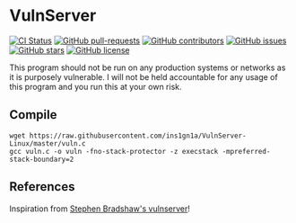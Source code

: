 # VulnServer
[![CI Status](https://github.com/ins1gn1a/VulnServer-Linux/workflows/build/badge.svg)](https://github.com/ins1gn1a/VulnServer-Linux/actions) 
[![GitHub pull-requests](https://img.shields.io/github/issues-pr/ins1gn1a/VulnServer-Linux.svg)](https://GitHub.com/ins1gn1a/VulnServer-Linux/pulls/)
[![GitHub contributors](https://img.shields.io/github/contributors/ins1gn1a/VulnServer-Linux.svg)](https://GitHub.com/ins1gn1a/VulnServer-Linux/graphs/contributors/)
[![GitHub issues](https://img.shields.io/github/issues/ins1gn1a/vulnserver-linux)](https://github.com/ins1gn1a/vulnserver-linux/issues)
[![GitHub stars](https://img.shields.io/github/stars/ins1gn1a/vulnserver-linux)](https://github.com/ins1gn1a/vulnserver-linux/stargazers)
[![GitHub license](https://img.shields.io/github/license/ins1gn1a/vulnserver-linux)](https://github.com/ins1gn1a/VulnServer-Linux/blob/master/LICENSE)

This program should not be run on any production systems or networks as it is purposely vulnerable. I will not be held accountable for any usage of this program and you run this at your own risk.

## Compile
```
wget https://raw.githubusercontent.com/ins1gn1a/VulnServer-Linux/master/vuln.c
gcc vuln.c -o vuln -fno-stack-protector -z execstack -mpreferred-stack-boundary=2
```

## References
Inspiration from [Stephen Bradshaw's vulnserver](https://github.com/stephenbradshaw/vulnserver/)!
